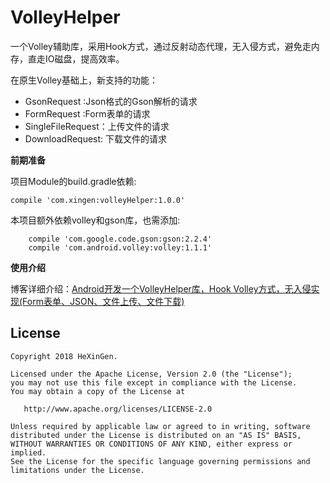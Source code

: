 
# VolleyHelper

一个Volley辅助库，采用Hook方式，通过反射动态代理，无入侵方式，避免走内存，直走IO磁盘，提高效率。

在原生Volley基础上，新支持的功能：

- GsonRequest :Json格式的Gson解析的请求
- FormRequest :Form表单的请求
- SingleFileRequest：上传文件的请求
- DownloadRequest: 下载文件的请求

**前期准备**

项目Module的build.gradle依赖:
```
compile 'com.xingen:volleyHelper:1.0.0'
```
本项目额外依赖volley和gson库，也需添加:
```
    compile 'com.google.code.gson:gson:2.2.4'
    compile 'com.android.volley:volley:1.1.1'
```

**使用介绍**

博客详细介绍：[Android开发一个VolleyHelper库，Hook Volley方式，无入侵实现(Form表单、JSON、文件上传、文件下载) ](http://blog.csdn.net/hexingen/article/details/81385125)


License
-------

    Copyright 2018 HeXinGen.

    Licensed under the Apache License, Version 2.0 (the "License");
    you may not use this file except in compliance with the License.
    You may obtain a copy of the License at

       http://www.apache.org/licenses/LICENSE-2.0

    Unless required by applicable law or agreed to in writing, software
    distributed under the License is distributed on an "AS IS" BASIS,
    WITHOUT WARRANTIES OR CONDITIONS OF ANY KIND, either express or implied.
    See the License for the specific language governing permissions and
    limitations under the License.